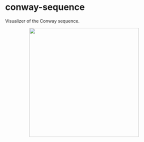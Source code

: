 # conway-sequence
Visualizer of the Conway sequence.

<div align="center">
  <img src="https://github.com/VydrOz/conway-sequence/assets/61025448/466de7b6-d6b4-49df-b7cb-4514f73c69e0" width="350">
</div>
